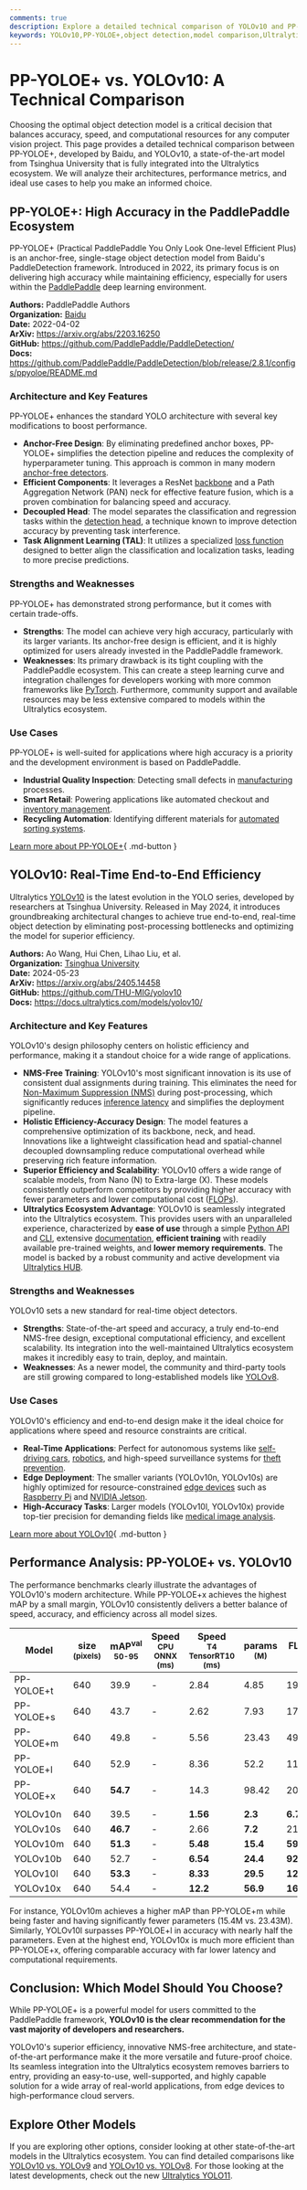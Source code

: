 ```yaml
---
comments: true
description: Explore a detailed technical comparison of YOLOv10 and PP-YOLOE+ object detection models. Learn their strengths, use cases, performance, and architecture.
keywords: YOLOv10,PP-YOLOE+,object detection,model comparison,Ultralytics,YOLO,PP-YOLOE,computer vision,real-time object detection
---
```


# PP-YOLOE+ vs. YOLOv10: A Technical Comparison

Choosing the optimal object detection model is a critical decision that balances accuracy, speed, and computational resources for any computer vision project. This page provides a detailed technical comparison between PP-YOLOE+, developed by Baidu, and YOLOv10, a state-of-the-art model from Tsinghua University that is fully integrated into the Ultralytics ecosystem. We will analyze their architectures, performance metrics, and ideal use cases to help you make an informed choice.

<script async src="https://cdn.jsdelivr.net/npm/chart.js"></script>
<script defer src="../../javascript/benchmark.js"></script>

<canvas id="modelComparisonChart" width="1024" height="400" active-models='["PP-YOLOE+", "YOLOv10"]'></canvas>

## PP-YOLOE+: High Accuracy in the PaddlePaddle Ecosystem

PP-YOLOE+ (Practical PaddlePaddle You Only Look One-level Efficient Plus) is an anchor-free, single-stage object detection model from Baidu's PaddleDetection framework. Introduced in 2022, its primary focus is on delivering high accuracy while maintaining efficiency, especially for users within the [PaddlePaddle](https://docs.ultralytics.com/integrations/paddlepaddle/) deep learning environment.

**Authors:** PaddlePaddle Authors  
**Organization:** [Baidu](https://www.baidu.com/)  
**Date:** 2022-04-02  
**ArXiv:** <https://arxiv.org/abs/2203.16250>  
**GitHub:** <https://github.com/PaddlePaddle/PaddleDetection/>  
**Docs:** <https://github.com/PaddlePaddle/PaddleDetection/blob/release/2.8.1/configs/ppyoloe/README.md>

### Architecture and Key Features

PP-YOLOE+ enhances the standard YOLO architecture with several key modifications to boost performance.

- **Anchor-Free Design**: By eliminating predefined anchor boxes, PP-YOLOE+ simplifies the detection pipeline and reduces the complexity of hyperparameter tuning. This approach is common in many modern [anchor-free detectors](https://www.ultralytics.com/glossary/anchor-free-detectors).
- **Efficient Components**: It leverages a ResNet [backbone](https://www.ultralytics.com/glossary/backbone) and a Path Aggregation Network (PAN) neck for effective feature fusion, which is a proven combination for balancing speed and accuracy.
- **Decoupled Head**: The model separates the classification and regression tasks within the [detection head](https://www.ultralytics.com/glossary/detection-head), a technique known to improve detection accuracy by preventing task interference.
- **Task Alignment Learning (TAL)**: It utilizes a specialized [loss function](https://www.ultralytics.com/glossary/loss-function) designed to better align the classification and localization tasks, leading to more precise predictions.

### Strengths and Weaknesses

PP-YOLOE+ has demonstrated strong performance, but it comes with certain trade-offs.

- **Strengths**: The model can achieve very high accuracy, particularly with its larger variants. Its anchor-free design is efficient, and it is highly optimized for users already invested in the PaddlePaddle framework.
- **Weaknesses**: Its primary drawback is its tight coupling with the PaddlePaddle ecosystem. This can create a steep learning curve and integration challenges for developers working with more common frameworks like [PyTorch](https://pytorch.org/). Furthermore, community support and available resources may be less extensive compared to models within the Ultralytics ecosystem.

### Use Cases

PP-YOLOE+ is well-suited for applications where high accuracy is a priority and the development environment is based on PaddlePaddle.

- **Industrial Quality Inspection**: Detecting small defects in [manufacturing](https://www.ultralytics.com/solutions/ai-in-manufacturing) processes.
- **Smart Retail**: Powering applications like automated checkout and [inventory management](https://www.ultralytics.com/blog/ai-for-smarter-retail-inventory-management).
- **Recycling Automation**: Identifying different materials for [automated sorting systems](https://www.ultralytics.com/blog/recycling-efficiency-the-power-of-vision-ai-in-automated-sorting).

[Learn more about PP-YOLOE+](https://github.com/PaddlePaddle/PaddleDetection/blob/release/2.8.1/configs/ppyoloe/README.md){ .md-button }

## YOLOv10: Real-Time End-to-End Efficiency

Ultralytics [YOLOv10](https://docs.ultralytics.com/models/yolov10/) is the latest evolution in the YOLO series, developed by researchers at Tsinghua University. Released in May 2024, it introduces groundbreaking architectural changes to achieve true end-to-end, real-time object detection by eliminating post-processing bottlenecks and optimizing the model for superior efficiency.

**Authors:** Ao Wang, Hui Chen, Lihao Liu, et al.  
**Organization:** [Tsinghua University](https://www.tsinghua.edu.cn/en/)  
**Date:** 2024-05-23  
**ArXiv:** <https://arxiv.org/abs/2405.14458>  
**GitHub:** <https://github.com/THU-MIG/yolov10>  
**Docs:** <https://docs.ultralytics.com/models/yolov10/>

### Architecture and Key Features

YOLOv10's design philosophy centers on holistic efficiency and performance, making it a standout choice for a wide range of applications.

- **NMS-Free Training**: YOLOv10's most significant innovation is its use of consistent dual assignments during training. This eliminates the need for [Non-Maximum Suppression (NMS)](https://www.ultralytics.com/glossary/non-maximum-suppression-nms) during post-processing, which significantly reduces [inference latency](https://www.ultralytics.com/glossary/inference-latency) and simplifies the deployment pipeline.
- **Holistic Efficiency-Accuracy Design**: The model features a comprehensive optimization of its backbone, neck, and head. Innovations like a lightweight classification head and spatial-channel decoupled downsampling reduce computational overhead while preserving rich feature information.
- **Superior Efficiency and Scalability**: YOLOv10 offers a wide range of scalable models, from Nano (N) to Extra-large (X). These models consistently outperform competitors by providing higher accuracy with fewer parameters and lower computational cost ([FLOPs](https://www.ultralytics.com/glossary/flops)).
- **Ultralytics Ecosystem Advantage**: YOLOv10 is seamlessly integrated into the Ultralytics ecosystem. This provides users with an unparalleled experience, characterized by **ease of use** through a simple [Python API](https://docs.ultralytics.com/usage/python/) and [CLI](https://docs.ultralytics.com/usage/cli/), extensive [documentation](https://docs.ultralytics.com/), **efficient training** with readily available pre-trained weights, and **lower memory requirements**. The model is backed by a robust community and active development via [Ultralytics HUB](https://docs.ultralytics.com/hub/).

### Strengths and Weaknesses

YOLOv10 sets a new standard for real-time object detectors.

- **Strengths**: State-of-the-art speed and accuracy, a truly end-to-end NMS-free design, exceptional computational efficiency, and excellent scalability. Its integration into the well-maintained Ultralytics ecosystem makes it incredibly easy to train, deploy, and maintain.
- **Weaknesses**: As a newer model, the community and third-party tools are still growing compared to long-established models like [YOLOv8](https://docs.ultralytics.com/models/yolov8/).

### Use Cases

YOLOv10's efficiency and end-to-end design make it the ideal choice for applications where speed and resource constraints are critical.

- **Real-Time Applications**: Perfect for autonomous systems like [self-driving cars](https://www.ultralytics.com/solutions/ai-in-automotive), [robotics](https://www.ultralytics.com/glossary/robotics), and high-speed surveillance systems for [theft prevention](https://www.ultralytics.com/blog/computer-vision-for-theft-prevention-enhancing-security).
- **Edge Deployment**: The smaller variants (YOLOv10n, YOLOv10s) are highly optimized for resource-constrained [edge devices](https://www.ultralytics.com/glossary/edge-ai) such as [Raspberry Pi](https://docs.ultralytics.com/guides/raspberry-pi/) and [NVIDIA Jetson](https://docs.ultralytics.com/guides/nvidia-jetson/).
- **High-Accuracy Tasks**: Larger models (YOLOv10l, YOLOv10x) provide top-tier precision for demanding fields like [medical image analysis](https://www.ultralytics.com/glossary/medical-image-analysis).

[Learn more about YOLOv10](https://docs.ultralytics.com/models/yolov10/){ .md-button }

## Performance Analysis: PP-YOLOE+ vs. YOLOv10

The performance benchmarks clearly illustrate the advantages of YOLOv10's modern architecture. While PP-YOLOE+x achieves the highest mAP by a small margin, YOLOv10 consistently delivers a better balance of speed, accuracy, and efficiency across all model sizes.

| Model      | size<br><sup>(pixels) | mAP<sup>val<br>50-95 | Speed<br><sup>CPU ONNX<br>(ms) | Speed<br><sup>T4 TensorRT10<br>(ms) | params<br><sup>(M) | FLOPs<br><sup>(B) |
| ---------- | --------------------- | -------------------- | ------------------------------ | ----------------------------------- | ------------------ | ----------------- |
| PP-YOLOE+t | 640                   | 39.9                 | -                              | 2.84                                | 4.85               | 19.15             |
| PP-YOLOE+s | 640                   | 43.7                 | -                              | 2.62                                | 7.93               | 17.36             |
| PP-YOLOE+m | 640                   | 49.8                 | -                              | 5.56                                | 23.43              | 49.91             |
| PP-YOLOE+l | 640                   | 52.9                 | -                              | 8.36                                | 52.2               | 110.07            |
| PP-YOLOE+x | 640                   | **54.7**             | -                              | 14.3                                | 98.42              | 206.59            |
|            |                       |                      |                                |                                     |                    |                   |
| YOLOv10n   | 640                   | 39.5                 | -                              | **1.56**                            | **2.3**            | **6.7**           |
| YOLOv10s   | 640                   | **46.7**             | -                              | 2.66                                | **7.2**            | 21.6              |
| YOLOv10m   | 640                   | **51.3**             | -                              | **5.48**                            | **15.4**           | **59.1**          |
| YOLOv10b   | 640                   | 52.7                 | -                              | **6.54**                            | **24.4**           | **92.0**          |
| YOLOv10l   | 640                   | **53.3**             | -                              | **8.33**                            | **29.5**           | **120.3**         |
| YOLOv10x   | 640                   | 54.4                 | -                              | **12.2**                            | **56.9**           | **160.4**         |

For instance, YOLOv10m achieves a higher mAP than PP-YOLOE+m while being faster and having significantly fewer parameters (15.4M vs. 23.43M). Similarly, YOLOv10l surpasses PP-YOLOE+l in accuracy with nearly half the parameters. Even at the highest end, YOLOv10x is much more efficient than PP-YOLOE+x, offering comparable accuracy with far lower latency and computational requirements.

## Conclusion: Which Model Should You Choose?

While PP-YOLOE+ is a powerful model for users committed to the PaddlePaddle framework, **YOLOv10 is the clear recommendation for the vast majority of developers and researchers.**

YOLOv10's superior efficiency, innovative NMS-free architecture, and state-of-the-art performance make it the more versatile and future-proof choice. Its seamless integration into the Ultralytics ecosystem removes barriers to entry, providing an easy-to-use, well-supported, and highly capable solution for a wide array of real-world applications, from edge devices to high-performance cloud servers.

## Explore Other Models

If you are exploring other options, consider looking at other state-of-the-art models in the Ultralytics ecosystem. You can find detailed comparisons like [YOLOv10 vs. YOLOv9](https://docs.ultralytics.com/compare/yolov10-vs-yolov9/) and [YOLOv10 vs. YOLOv8](https://docs.ultralytics.com/compare/yolov10-vs-yolov8/). For those looking at the latest developments, check out the new [Ultralytics YOLO11](https://docs.ultralytics.com/models/yolo11/).
